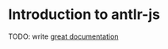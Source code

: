# Introduction to antlr-js

TODO: write [great documentation](http://jacobian.org/writing/what-to-write/)
